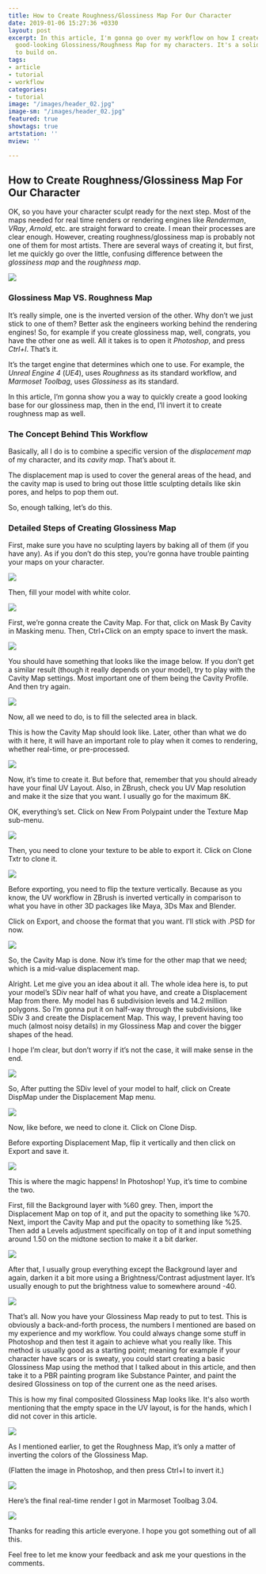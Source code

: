 ```yaml
---
title: How to Create Roughness/Glossiness Map For Our Character
date: 2019-01-06 15:27:36 +0330
layout: post
excerpt: In this article, I'm gonna go over my workflow on how I create a quick but
  good-looking Glossiness/Roughness Map for my characters. It's a solid starting point
  to build on.
tags:
- article
- tutorial
- workflow
categories:
- tutorial
image: "/images/header_02.jpg"
image-sm: "/images/header_02.jpg"
featured: true
showtags: true
artstation: ''
mview: ''

---
```

## How to Create Roughness/Glossiness Map For Our Character

OK, so you have your character sculpt ready for the next step. Most of the maps needed for real time renders or rendering engines like _Renderman_, _VRay_, _Arnold_, etc. are straight forward to create. I mean their processes are clear enough. However, creating roughness/glossiness map is probably not one of them for most artists. There are several ways of creating it, but first, let me quickly go over the little, confusing difference between the _glossiness map_ and the _roughness map_.

![](/images/01_head_sculpt.jpg)

### Glossiness Map VS. Roughness Map

It’s really simple, one is the inverted version of the other. Why don’t we just stick to one of them? Better ask the engineers working behind the rendering engines! So, for example if you create glossiness map, well, congrats, you have the other one as well. All it takes is to open it _Photoshop_, and press _Ctrl+I_. That’s it.

It’s the target engine that determines which one to use. For example, the _Unreal Engine 4_ (_UE4_), uses _Roughness_ as its standard workflow, and _Marmoset Toolbag_, uses _Glossiness_ as its standard.

In this article, I’m gonna show you a way to quickly create a good looking base for our glossiness map, then in the end, I’ll invert it to create roughness map as well.

### The Concept Behind This Workflow

Basically, all I do is to combine a specific version of the _displacement map_ of my character, and its _cavity map_. That’s about it.

The displacement map is used to cover the general areas of the head, and the cavity map is used to bring out those little sculpting details like skin pores, and helps to pop them out.

So, enough talking, let’s do this.

### Detailed Steps of Creating Glossiness Map

First, make sure you have no sculpting layers by baking all of them (if you have any). As if you don’t do this step, you’re gonna have trouble painting your maps on your character.

![](/images/02_baking_layers.jpg)

Then, fill your model with white color.

![](/images/03_fill_color.jpg)

First, we’re gonna create the Cavity Map. For that, click on Mask By Cavity in Masking menu. Then, Ctrl+Click on an empty space to invert the mask.

![](/images/04_mask_by_cavity.jpg)

You should have something that looks like the image below. If you don’t get a similar result (though it really depends on your model), try to play with the Cavity Map settings. Most important one of them being the Cavity Profile. And then try again.

![](/images/05_head_masked.jpg)

Now, all we need to do, is to fill the selected area in black.

This is how the Cavity Map should look like. Later, other than what we do with it here, it will have an important role to play when it comes to rendering, whether real-time, or pre-processed.

![](/images/06_cavity_map.jpg)

Now, it’s time to create it. But before that, remember that you should already have your final UV Layout. Also, in ZBrush, check you UV Map resolution and make it the size that you want. I usually go for the maximum 8K.

OK, everything’s set. Click on New From Polypaint under the Texture Map sub-menu.

![](/images/07_creating_texture.jpg)

Then, you need to clone your texture to be able to export it. Click on Clone Txtr to clone it.

![](/images/08_cloning_texture.jpg)

Before exporting, you need to flip the texture vertically. Because as you know, the UV workflow in ZBrush is inverted vertically in comparison to what you have in other 3D packages like Maya, 3Ds Max and Blender.

Click on Export, and choose the format that you want. I’ll stick with .PSD for now.

![](/images/09_exporting_texture.jpg)

So, the Cavity Map is done. Now it’s time for the other map that we need; which is a mid-value displacement map.

Alright. Let me give you an idea about it all. The whole idea here is, to put your model’s SDiv near half of what you have, and create a Displacement Map from there. My model has 6 subdivision levels and 14.2 million polygons. So I’m gonna put it on half-way through the subdivisions, like SDiv 3 and create the Displacement Map. This way, I prevent having too much (almost noisy details) in my Glossiness Map and cover the bigger shapes of the head.

I hope I’m clear, but don’t worry if it’s not the case, it will make sense in the end.

![](/images/10_subdivision_level.jpg)

So, After putting the SDiv level of your model to half, click on Create DispMap under the Displacement Map menu.

![](/images/11_creating_disp_map.jpg)

Now, like before, we need to clone it. Click on Clone Disp.

Before exporting Displacement Map, flip it vertically and then click on Export and save it.

![](/images/12_exporting_disp_map.jpg)

This is where the magic happens! In Photoshop! Yup, it’s time to combine the two.

First, fill the Background layer with %60 grey. Then, import the Displacement Map on top of it, and put the opacity to something like %70. Next, import the Cavity Map and put the opacity to something like %25. Then add a Levels adjustment specifically on top of it and input something around 1.50 on the midtone section to make it a bit darker.

![](/images/13_photoshop_composite.jpg)

After that, I usually group everything except the Background layer and again, darken it a bit more using a Brightness/Contrast adjustment layer. It’s usually enough to put the brightness value to somewhere around -40.

![](/images/14_photoshop_adjustment_layer.jpg)

That’s all. Now you have your Glossiness Map ready to put to test. This is obviously a back-and-forth process, the numbers I mentioned are based on my experience and my workflow. You could always change some stuff in Photoshop and then test it again to achieve what you really like. This method is usually good as a starting point; meaning for example if your character have scars or is sweaty, you could start creating a basic Glossiness Map using the method that I talked about in this article, and then take it to a PBR painting program like Substance Painter, and paint the desired Glossiness on top of the current one as the need arises.

This is how my final composited Glossiness Map looks like. It's also worth mentioning that the empty space in the UV layout, is for the hands, which I did not cover in this article.

![](/images/15_glossiness_map.jpg)

As I mentioned earlier, to get the Roughness Map, it’s only a matter of inverting the colors of the Glossiness Map.

(Flatten the image in Photoshop, and then press Ctrl+I to invert it.)

![](/images/16_roughness_map.jpg)

Here’s the final real-time render I got in Marmoset Toolbag 3.04.

![](/images/17_head_final_render.jpg)

Thanks for reading this article everyone. I hope you got something out of all this.

Feel free to let me know your feedback and ask me your questions in the comments.